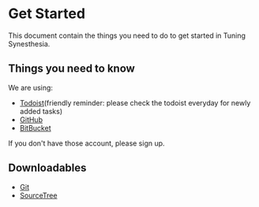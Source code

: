 # Get Started
This document contain the things you need to do to get started in Tuning Synesthesia.

## Things you need to know
We are using:
* [Todoist](https://www.todoist.com)(friendly reminder: please check the todoist everyday for newly added tasks)
* [GitHub](https://www.github.com)
* [BitBucket](https://www.bitbucket.org)

If you don't have those account, please sign up. 

## Downloadables
* [Git](https://git-scm.com/downloads)
* [SourceTree](https://www.sourcetreeapp.com/)

